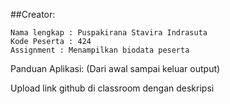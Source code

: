 ##Creator:
```
Nama lengkap : Puspakirana Stavira Indrasuta
Kode Peserta : 424
Assignment : Menampilkan biodata peserta
```

Panduan Aplikasi:
(Dari awal sampai keluar output)

Upload link github di classroom dengan deskripsi
